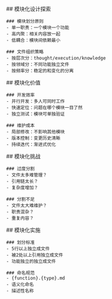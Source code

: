 <thought>
  <exploration>
    ## 模块化设计探索

    ### 模块划分原则
    - 单一职责：一个模块一个功能
    - 高内聚：相关内容放一起
    - 低耦合：模块间依赖最小

    ### 文件组织策略
    - 按层次分：thought/execution/knowledge
    - 按领域分：不同功能独立文件
    - 按频率分：稳定的和变化的分离
  </exploration>

  <reasoning>
    ## 模块化价值

    ### 开发效率
    - 并行开发：多人可同时工作
    - 快速定位：问题在哪个模块一目了然
    - 独立测试：模块可单独验证

    ### 维护成本
    - 局部修改：不影响其他模块
    - 版本控制：变更历史清晰
    - 持续迭代：渐进式优化
  </reasoning>

  <challenge>
    ## 模块化挑战

    ### 过度分割
    - 文件太多难管理？
    - 引用链太长？
    - 复杂度增加？

    ### 分割不足
    - 文件太大难维护？
    - 职责混杂？
    - 重复内容？
  </challenge>

  <plan>
    ## 模块化实施

    ### 划分标准
    - 5行以上独立成文件
    - 被2处以上引用独立成文件
    - 功能独立的独立成文件

    ### 命名规范
    - {function}.{type}.md
    - 语义化命名
    - 描述性名称
  </plan>
</thought>